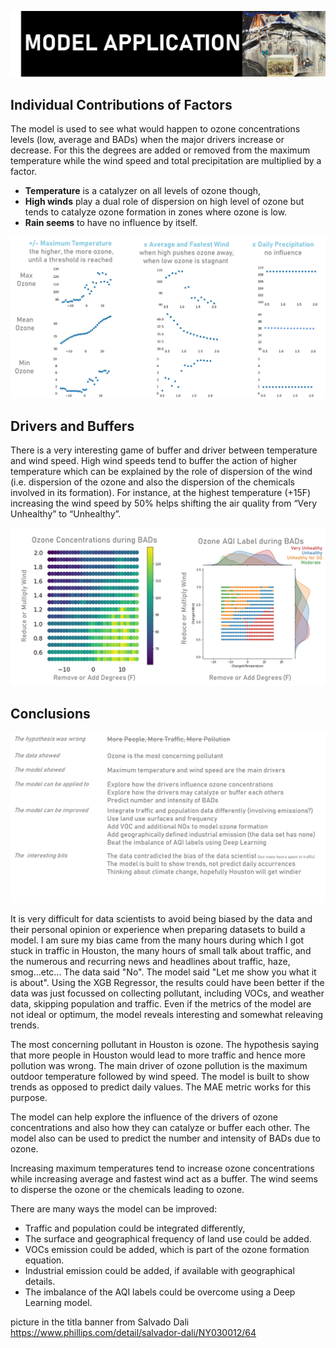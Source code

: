![cover](https://github.com/Aurenkeelin18/For_You_Thorough_Recruiter/blob/7536a20f50e4a2839979bf4d1bed58245c91f885/HoustonAirQuality/06_Images/HAQ_MAPP_Title.png)

## Individual Contributions of Factors
The model is used to see what would happen to ozone concentrations levels (low, average and BADs) when the major drivers increase or decrease. For this the degrees are added or removed from the maximum temperature while the wind speed and total precipitation are multiplied by a factor. 
* **Temperature** is a catalyzer on all levels of ozone though,
* **High winds** play a dual role of dispersion on high level of ozone but tends to catalyze ozone formation in zones where ozone is low. 
* **Rain seems** to have no influence by itself.


![slide1](https://github.com/Aurenkeelin18/For_You_Thorough_Recruiter/blob/a6bec8792b794238a1c47640c92763d4cb94aad6/HoustonAirQuality/06_Images/HAQ_MAPP_slide1.png)

## Drivers and Buffers
There is a very interesting game of buffer and driver between temperature and wind speed. High wind speeds tend to buffer the action of higher temperature which can be explained by the role of dispersion of the wind (i.e. dispersion of the ozone and also the dispersion of the chemicals involved in its formation). For instance, at the highest temperature (+15F) increasing the wind speed by 50% helps shifting the air quality from “Very Unhealthy” to “Unhealthy”.

![slide2](https://github.com/Aurenkeelin18/For_You_Thorough_Recruiter/blob/a6bec8792b794238a1c47640c92763d4cb94aad6/HoustonAirQuality/06_Images/HAQ_MAPP_slide2.png)


## Conclusions
![slide3](https://github.com/Aurenkeelin18/For_You_Thorough_Recruiter/blob/a6bec8792b794238a1c47640c92763d4cb94aad6/HoustonAirQuality/06_Images/HAQ_MAPP_slide3.png)

It is very difficult for data scientists to avoid being biased by the data and their personal opinion or experience when preparing datasets to build a model. I am sure my bias came from the many hours during which I got stuck in traffic in Houston, the many hours of small talk about traffic, and the numerous and recurring news and headlines about traffic, haze, smog...etc... 
The data said "No".
The model said "Let me show you what it is about".
Using the XGB Regressor, the results could have been better if the data was just focussed on collecting pollutant, including VOCs, and weather data, skipping population and traffic. Even if the metrics of the model are not ideal or optimum, the model reveals interesting and somewhat releaving trends. 

The most concerning pollutant in Houston is ozone. The hypothesis saying that more people in Houston would lead to more traffic and hence more pollution was wrong. The main driver of ozone pollution is the maximum outdoor temperature followed by wind speed.
The model is built to show trends as opposed to predict daily values. The MAE metric works for this purpose.

The model can help explore the influence of the drivers of ozone concentrations and  also how they can catalyze or buffer each other. The model also can be used to predict the number and intensity of BADs due to ozone.

Increasing maximum temperatures tend to increase ozone concentrations while increasing average and fastest wind act as a buffer. The wind seems to disperse the ozone or the chemicals leading to ozone.

There are many ways the model can be improved: 
* Traffic and population could be integrated differently,
* The surface and geographical frequency of land use could be added.
* VOCs emission could be added, which is part of the ozone formation equation.
* Industrial emission could be added, if available with geographical details.
* The imbalance of the AQI labels could be overcome using a Deep Learning model.




picture in the titla banner from Salvado Dali https://www.phillips.com/detail/salvador-dali/NY030012/64
